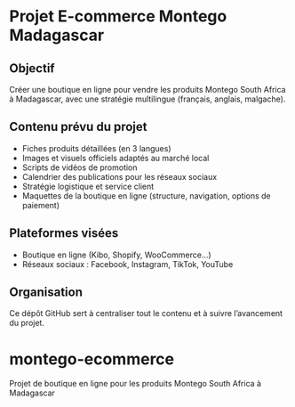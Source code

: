 # Projet E-commerce Montego Madagascar

## Objectif
Créer une boutique en ligne pour vendre les produits Montego South Africa à Madagascar, avec une stratégie multilingue (français, anglais, malgache).

## Contenu prévu du projet
- Fiches produits détaillées (en 3 langues)
- Images et visuels officiels adaptés au marché local
- Scripts de vidéos de promotion
- Calendrier des publications pour les réseaux sociaux
- Stratégie logistique et service client
- Maquettes de la boutique en ligne (structure, navigation, options de paiement)

## Plateformes visées
- Boutique en ligne (Kibo, Shopify, WooCommerce…)
- Réseaux sociaux : Facebook, Instagram, TikTok, YouTube

## Organisation
Ce dépôt GitHub sert à centraliser tout le contenu et à suivre l’avancement du projet.
# montego-ecommerce
Projet de boutique en ligne pour les produits Montego South Africa à Madagascar
